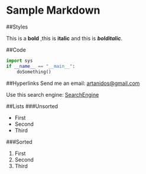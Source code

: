 # Sample Markdown
##Styles

This is a **bold** ,this is **italic** and this is ***bolditalic***.

##Code
```python
import sys
if __name__ == "__main__":
    doSomething()
```
##Hyperlinks
Send me an email: 
<artanidos@gmail.com>

Use this search engine:
[SearchEngine](https://startpage.com)

##Lists
###Unsorted
- First
- Second
- Third

###Sorted
1. First
2. Second
3. Third

